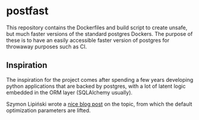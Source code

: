 # postfast

This repository contains the Dockerfiles and build script to create unsafe, but
much faster versions of the standard postgres Dockers.  The purpose of these is
to have an easily accessible faster version of postgres for throwaway purposes
such as CI.

## Inspiration

The inspiration for the project comes after spending a few years developing
python applications that are backed by postgres, with a lot of latent logic
embedded in the ORM layer (SQLAlchemy usually).

Szymon Lipiński wrote a [nice blog post][1] on the topic, from which the default
optimization parameters are lifted.

[1]: http://blog.endpoint.com/2012/06/speeding-up-integration-tests-with.html
